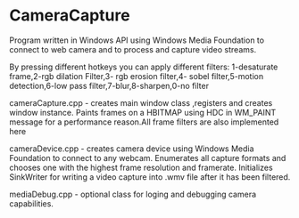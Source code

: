 # CameraCapture
Program written in Windows API using Windows Media Foundation to connect to web camera and to process and capture video streams. 

By pressing different hotkeys you can apply different filters:
1-desaturate frame,2-rgb dilation Filter,3- rgb erosion filter,4- sobel filter,5-motion detection,6-low pass filter,7-blur,8-sharpen,0-no filter

cameraCapture.cpp - creates main window class ,registers and creates window instance.
Paints frames on a HBITMAP using HDC in WM_PAINT message for a performance reason.All frame filters are also implemented here

cameraDevice.cpp - creates camera device using Windows Media Foundation to connect to any webcam.
Enumerates all capture formats and chooses one with the highest frame resolution and framerate. 
Initializes SinkWriter for writing a video capture into .wmv file after it has been filtered.

mediaDebug.cpp - optional class for loging and debugging camera capabilities.
